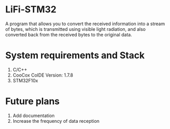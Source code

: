 # LiFi-STM32
A program that allows you to convert the received information into a stream of bytes, which is transmitted using visible light radiation, and also converted back from the 
received bytes to the original data.
# System requirements and Stack
  1. C/C++
  2. CooCox CoIDE Version: 1.7.8
  3. STM32F10x
# Future plans
  1. Add documentation
  2. Increase the frequency of data reception
